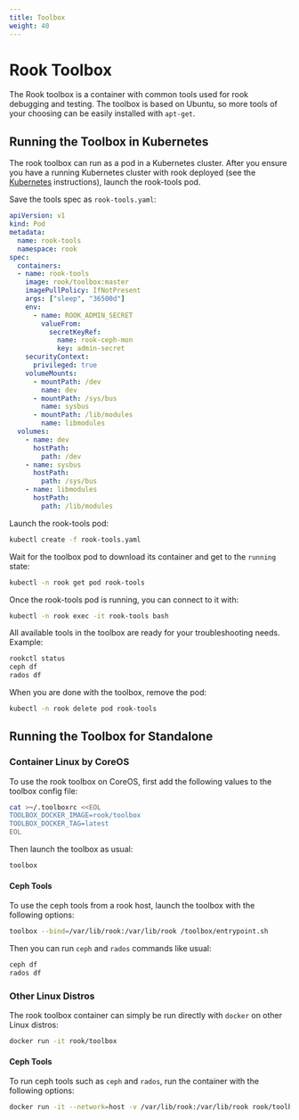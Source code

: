 ```yaml
---
title: Toolbox
weight: 40
---
```


#  Rook Toolbox
The Rook toolbox is a container with common tools used for rook debugging and testing.
The toolbox is based on Ubuntu, so more tools of your choosing can be easily installed with `apt-get`. 

## Running the Toolbox in Kubernetes

The rook toolbox can run as a pod in a Kubernetes cluster.  After you ensure you have a running Kubernetes cluster with rook deployed (see the [Kubernetes](kubernetes.md) instructions),
launch the rook-tools pod.

Save the tools spec as `rook-tools.yaml`:

```yaml
apiVersion: v1
kind: Pod
metadata:
  name: rook-tools
  namespace: rook
spec:
  containers:
  - name: rook-tools
    image: rook/toolbox:master
    imagePullPolicy: IfNotPresent
    args: ["sleep", "36500d"]
    env:
      - name: ROOK_ADMIN_SECRET
        valueFrom:
          secretKeyRef:
            name: rook-ceph-mon
            key: admin-secret
    securityContext:
      privileged: true
    volumeMounts:
      - mountPath: /dev
        name: dev
      - mountPath: /sys/bus
        name: sysbus
      - mountPath: /lib/modules
        name: libmodules
  volumes:
    - name: dev
      hostPath:
        path: /dev
    - name: sysbus
      hostPath:
        path: /sys/bus
    - name: libmodules
      hostPath:
        path: /lib/modules
```

Launch the rook-tools pod:
```bash
kubectl create -f rook-tools.yaml
```

Wait for the toolbox pod to download its container and get to the `running` state:
```bash
kubectl -n rook get pod rook-tools
```

Once the rook-tools pod is running, you can connect to it with:
```bash
kubectl -n rook exec -it rook-tools bash
```

All available tools in the toolbox are ready for your troubleshooting needs.  Example:
```bash
rookctl status
ceph df
rados df
```

When you are done with the toolbox, remove the pod:
```bash
kubectl -n rook delete pod rook-tools
```

## Running the Toolbox for Standalone

### Container Linux by CoreOS

To use the rook toolbox on CoreOS, first add the following values to the toolbox config file:
```bash
cat >~/.toolboxrc <<EOL
TOOLBOX_DOCKER_IMAGE=rook/toolbox
TOOLBOX_DOCKER_TAG=latest
EOL
```

Then launch the toolbox as usual:
```bash
toolbox
```

#### Ceph Tools

To use the ceph tools from a rook host, launch the toolbox with the following options:
```bash
toolbox --bind=/var/lib/rook:/var/lib/rook /toolbox/entrypoint.sh
```
Then you can run `ceph` and `rados` commands like usual:
```bash
ceph df
rados df
```

### Other Linux Distros

The rook toolbox container can simply be run directly with `docker` on other Linux distros:
```bash
docker run -it rook/toolbox
```

#### Ceph Tools

To run ceph tools such as `ceph` and `rados`, run the container with the following options:
```bash
docker run -it --network=host -v /var/lib/rook:/var/lib/rook rook/toolbox
```
